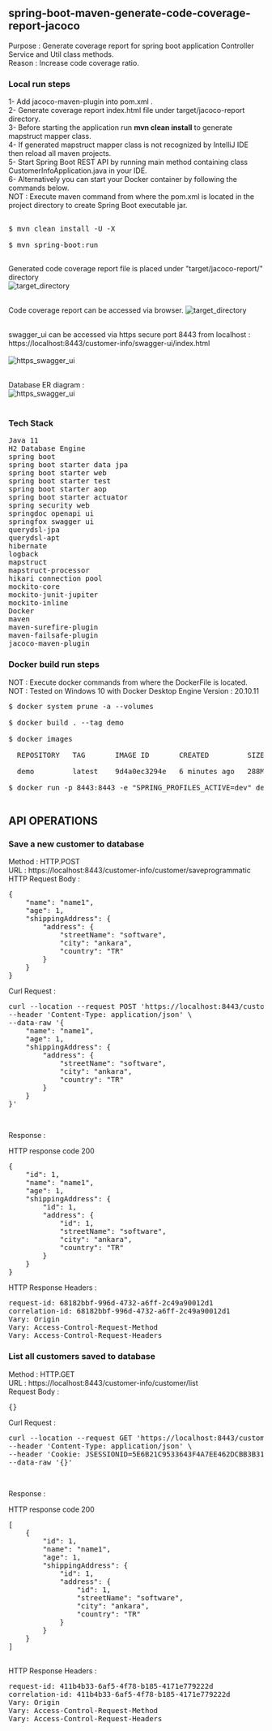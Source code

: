 ## spring-boot-maven-generate-code-coverage-report-jacoco

Purpose : Generate coverage report for spring boot application Controller Service and Util class methods. <br/>
Reason : Increase code coverage ratio. <br/>

### Local run steps <br/>
1- Add jacoco-maven-plugin into pom.xml . </br>
2- Generate coverage report index.html file under target/jacoco-report directory. </br>
3- Before starting the application run <b>mvn clean install</b> to generate mapstruct mapper class. </br>
4- If generated mapstruct mapper class is not recognized by IntelliJ IDE then reload all maven projects. </br>
5- Start Spring Boot REST API by running main method containing class CustomerInfoApplication.java in your IDE. <br/>
6- Alternatively you can start your Docker container by following the commands below. <br/>
NOT : Execute maven command from where the pom.xml is located in the project directory to create Spring Boot executable jar. <br/>
<pre> 
$ mvn clean install -U -X <br/>
$ mvn spring-boot:run <br/>
</pre>

Generated code coverage report file is placed under "target/jacoco-report/" directory <br/>
![target_directory](doc/target_directory.png) <br/><br/>

Code coverage report can be accessed via browser.
![target_directory](doc/jacoco_coverage_report.png) <br/><br/>

swagger_ui can be accessed via https secure port 8443 from localhost : <br/>
https://localhost:8443/customer-info/swagger-ui/index.html <br/><br/>
![https_swagger_ui](doc/https_swagger_ui.png) <br/><br/>

Database ER diagram : <br/>
![https_swagger_ui](doc/cust_db_er_diagram.png) <br/><br/>

### Tech Stack
<pre>
Java 11
H2 Database Engine
spring boot
spring boot starter data jpa
spring boot starter web
spring boot starter test
spring boot starter aop
spring boot starter actuator
spring security web
springdoc openapi ui
springfox swagger ui
querydsl-jpa
querydsl-apt
hibernate
logback
mapstruct
mapstruct-processor
hikari connection pool
mockito-core
mockito-junit-jupiter
mockito-inline
Docker
maven
maven-surefire-plugin
maven-failsafe-plugin
jacoco-maven-plugin
</pre>
### Docker build run steps
NOT : Execute docker commands from where the DockerFile is located. <br/>
NOT : Tested on Windows 10 with Docker Desktop Engine Version : 20.10.11 <br/>
<pre>
$ docker system prune -a --volumes <br/>
$ docker build . --tag demo  <br/>
$ docker images <br/>
  REPOSITORY   TAG       IMAGE ID       CREATED         SIZE <br/>
  demo         latest    9d4a0ec3294e   6 minutes ago   288MB <br/>
$ docker run -p 8443:8443 -e "SPRING_PROFILES_ACTIVE=dev" demo:latest <br/>
</pre>

## API OPERATIONS
### Save a new customer to database

Method : HTTP.POST <br/>
URL : https://localhost:8443/customer-info/customer/saveprogrammatic <br/>
HTTP Request Body : <br/>
<pre>
{
    "name": "name1",
    "age": 1,
    "shippingAddress": {
        "address": {
            "streetName": "software",
            "city": "ankara",
            "country": "TR"
        }
    }
}
</pre>

Curl Request : <br/>
<pre>
curl --location --request POST 'https://localhost:8443/customer-info/customer/saveprogrammatic' \
--header 'Content-Type: application/json' \
--data-raw '{
    "name": "name1",
    "age": 1,
    "shippingAddress": {
        "address": {
            "streetName": "software",
            "city": "ankara",
            "country": "TR"
        }
    }
}'
</pre><br/>

Response : 

HTTP response code 200 <br/>
<pre>
{
    "id": 1,
    "name": "name1",
    "age": 1,
    "shippingAddress": {
        "id": 1,
        "address": {
            "id": 1,
            "streetName": "software",
            "city": "ankara",
            "country": "TR"
        }
    }
}
</pre>

HTTP Response Headers : </br>
<pre>
request-id: 68182bbf-996d-4732-a6ff-2c49a90012d1
correlation-id: 68182bbf-996d-4732-a6ff-2c49a90012d1
Vary: Origin
Vary: Access-Control-Request-Method
Vary: Access-Control-Request-Headers
</pre>

### List all customers saved to database

Method : HTTP.GET <br/>
URL : https://localhost:8443/customer-info/customer/list <br/>
Request Body : <br/>
<pre>
{}
</pre>
Curl Request : <br/>
<pre>
curl --location --request GET 'https://localhost:8443/customer-info/customer/list' \
--header 'Content-Type: application/json' \
--header 'Cookie: JSESSIONID=5E6B21C9533643F4A7EE462DCBB3B312' \
--data-raw '{}'
</pre>
<br/>

Response : 

HTTP response code 200 <br/>
<pre>
[
    {
        "id": 1,
        "name": "name1",
        "age": 1,
        "shippingAddress": {
            "id": 1,
            "address": {
                "id": 1,
                "streetName": "software",
                "city": "ankara",
                "country": "TR"
            }
        }
    }
]
</pre>
<br/>
HTTP Response Headers : </br>
<pre>
request-id: 411b4b33-6af5-4f78-b185-4171e779222d
correlation-id: 411b4b33-6af5-4f78-b185-4171e779222d
Vary: Origin
Vary: Access-Control-Request-Method
Vary: Access-Control-Request-Headers
</pre>
